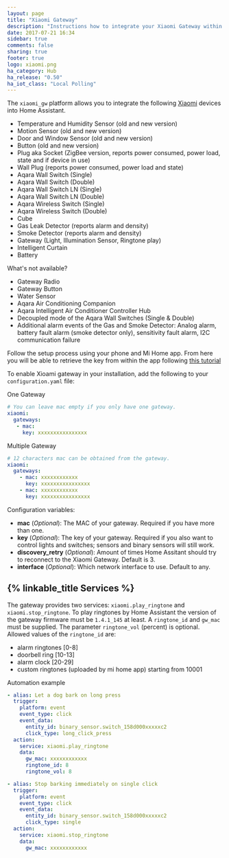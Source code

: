 ```yaml
---
layout: page
title: "Xiaomi Gateway"
description: "Instructions how to integrate your Xiaomi Gateway within Home Assistant."
date: 2017-07-21 16:34
sidebar: true
comments: false
sharing: true
footer: true
logo: xiaomi.png
ha_category: Hub
ha_release: "0.50"
ha_iot_class: "Local Polling"
---
```


The `xiaomi_gw` platform allows you to integrate the following [Xiaomi](http://www.mi.com/en/) devices into Home Assistant.

- Temperature and Humidity Sensor (old and new version)
- Motion Sensor (old and new version)
- Door and Window Sensor (old and new version)
- Button (old and new version)
- Plug aka Socket (ZigBee version, reports power consumed, power load, state and if device in use)
- Wall Plug (reports power consumed, power load and state)
- Aqara Wall Switch (Single)
- Aqara Wall Switch (Double)
- Aqara Wall Switch LN (Single)
- Aqara Wall Switch LN (Double)
- Aqara Wireless Switch (Single)
- Aqara Wireless Switch (Double)
- Cube
- Gas Leak Detector (reports alarm and density)
- Smoke Detector (reports alarm and density)
- Gateway (Light, Illumination Sensor, Ringtone play)
- Intelligent Curtain
- Battery


What's not available?

- Gateway Radio
- Gateway Button
- Water Sensor
- Aqara Air Conditioning Companion
- Aqara Intelligent Air Conditioner Controller Hub
- Decoupled mode of the Aqara Wall Switches (Single & Double)
- Additional alarm events of the Gas and Smoke Detector: Analog alarm, battery fault alarm (smoke detector only), sensitivity fault alarm, I2C communication failure


Follow the setup process using your phone and Mi Home app. From here you will be able to retrieve the key from within the app following [this tutorial](https://community.home-assistant.io/t/beta-xiaomi-gateway-integration/8213/1832)

To enable Xioami gateway in your installation, add the following to your `configuration.yaml` file:

One Gateway

```yaml
# You can leave mac empty if you only have one gateway.
xiaomi:
  gateways:
   - mac:
     key: xxxxxxxxxxxxxxxx
```


Multiple Gateway

```yaml
# 12 characters mac can be obtained from the gateway.
xiaomi:
  gateways:
    - mac: xxxxxxxxxxxx
      key: xxxxxxxxxxxxxxxx
    - mac: xxxxxxxxxxxx
      key: xxxxxxxxxxxxxxxx
```

Configuration variables:

- **mac** (*Optional*): The MAC of your gateway. Required if you have more than one.
- **key** (*Optional*): The key of your gateway. Required if you also want to control lights and switches; sensors and binary sensors will still work.
- **discovery_retry** (*Optional*): Amount of times Home Assitant should try to reconnect to the Xiaomi Gateway. Default is 3.
- **interface** (*Optional*): Which network interface to use. Default to any.

## {% linkable_title Services %}

The gateway provides two services: `xiaomi.play_ringtone` and `xiaomi.stop_ringtone`. To play ringtones by Home Assistant the version of the gateway firmware must be `1.4.1_145` at least. A `ringtone_id` and `gw_mac` must be supplied. The parameter `ringtone_vol` (percent) is optional. Allowed values of the `ringtone_id` are:

- alarm ringtones [0-8]
- doorbell ring [10-13]
- alarm clock [20-29]
- custom ringtones (uploaded by mi home app) starting from 10001

Automation example

```yaml
- alias: Let a dog bark on long press
  trigger:
    platform: event
    event_type: click
    event_data:
      entity_id: binary_sensor.switch_158d000xxxxxc2
      click_type: long_click_press
  action:
    service: xiaomi.play_ringtone
    data:
      gw_mac: xxxxxxxxxxxx
      ringtone_id: 8
      ringtone_vol: 8

- alias: Stop barking immediately on single click
  trigger:
    platform: event
    event_type: click
    event_data:
      entity_id: binary_sensor.switch_158d000xxxxxc2
      click_type: single
  action:
    service: xiaomi.stop_ringtone
    data:
      gw_mac: xxxxxxxxxxxx
```
